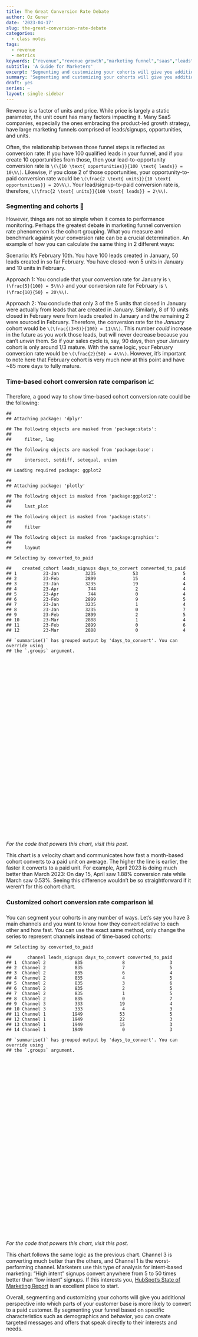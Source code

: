 ```yaml
---
title: The Great Conversion Rate Debate 
author: Oz Guner
date: '2023-04-17'
slug: the-great-conversion-rate-debate
categories:
  - class notes
tags:
  - revenue
  - metrics
keywords: ["revenue","revenue growth","marketing funnel","saas","leads","conversion rate","cohort analysis","benchmarking","sales cycle","segmentation","demographics","behavior","funnel conversion rate","what is a good conversion rate", "what is the conversion rate for saas funnel", "what is a good b2b saas conversion rate","what is a typical saas marketing funnel"]
subtitle: 'A Guide for Marketers'
excerpt: 'Segmenting and customizing your cohorts will give you additional perspective into which parts of your customer base is more likely to convert to a paid customer. By segmenting your funnel based on specific characteristics such as demographics and behavior, you can create targeted messages and offers that speak directly to their interests and needs.'
summary: 'Segmenting and customizing your cohorts will give you additional perspective into which parts of your customer base is more likely to convert to a paid customer. By segmenting your funnel based on specific characteristics such as demographics and behavior, you can create targeted messages and offers that speak directly to their interests and needs.'
draft: yes
series: ~
layout: single-sidebar
---
```


<script src="{{< blogdown/postref >}}index_files/htmlwidgets/htmlwidgets.js"></script>
<script src="{{< blogdown/postref >}}index_files/plotly-binding/plotly.js"></script>
<script src="{{< blogdown/postref >}}index_files/typedarray/typedarray.min.js"></script>
<script src="{{< blogdown/postref >}}index_files/jquery/jquery.min.js"></script>
<link href="{{< blogdown/postref >}}index_files/crosstalk/css/crosstalk.min.css" rel="stylesheet" />
<script src="{{< blogdown/postref >}}index_files/crosstalk/js/crosstalk.min.js"></script>
<link href="{{< blogdown/postref >}}index_files/plotly-htmlwidgets-css/plotly-htmlwidgets.css" rel="stylesheet" />
<script src="{{< blogdown/postref >}}index_files/plotly-main/plotly-latest.min.js"></script>
<script src="{{< blogdown/postref >}}index_files/htmlwidgets/htmlwidgets.js"></script>
<script src="{{< blogdown/postref >}}index_files/plotly-binding/plotly.js"></script>
<script src="{{< blogdown/postref >}}index_files/typedarray/typedarray.min.js"></script>
<script src="{{< blogdown/postref >}}index_files/jquery/jquery.min.js"></script>
<link href="{{< blogdown/postref >}}index_files/crosstalk/css/crosstalk.min.css" rel="stylesheet" />
<script src="{{< blogdown/postref >}}index_files/crosstalk/js/crosstalk.min.js"></script>
<link href="{{< blogdown/postref >}}index_files/plotly-htmlwidgets-css/plotly-htmlwidgets.css" rel="stylesheet" />
<script src="{{< blogdown/postref >}}index_files/plotly-main/plotly-latest.min.js"></script>

Revenue is a factor of units and price. While price is largely a static parameter, the unit count has many factors impacting it. Many SaaS companies, especially the ones embracing the product-led growth strategy, have large marketing funnels comprised of leads/signups, opportunities, and units.

Often, the relationship between those funnel steps is reflected as conversion rate: If you have 100 qualified leads in your funnel, and if you create 10 opportunities from those, then your lead-to-opportunity conversion rate is `\(\{10 \text{ opportunities}}{100 \text{ leads}} = 10\%\)`. Likewise, if you close 2 of those opportunities, your opportunity-to-paid conversion rate would be `\(\frac{2 \text{ units}}{10 \text{ opportunities}} = 20\%\)`. Your lead/signup-to-paid conversion rate is, therefore, `\(\frac{2 \text{ units}}{100 \text{ leads}} = 2\%\)`.

### Segmenting and cohorts 👥

However, things are not so simple when it comes to performance monitoring. Perhaps the greatest debate in marketing funnel conversion rate phenomenon is the cohort grouping. What you measure and benchmark against your conversion rate can be a crucial determination. An example of how you can calculate the same thing in 2 different ways:

Scenario: It’s February 10th. You have 100 leads created in January, 50 leads created in so far February. You have closed-won 5 units in January and 10 units in February.

Approach 1: You conclude that your conversion rate for January is `\(\frac{5}{100} = 5\%\)` and your conversion rate for February is `\(\frac{10}{50} = 20\%\)`.

Approach 2: You conclude that only 3 of the 5 units that closed in January were actually from leads that are created in January. Similarly, 8 of 10 units closed in February were from leads created in January and the remaining 2 were sourced in February. Therefore, the conversion rate for the *January* cohort would be `\(\frac{(3+8)}{100} = 11\%\)`. This number *could* increase in the future as you work those leads, but will never decrease because you can’t *unwin* them. So if your sales cycle is, say, 90 days, then your January cohort is only around 1/3 mature. With the same logic, your February conversion rate would be `\(\frac{2}{50} = 4\%\)`. However, it’s important to note here that February cohort is very much new at this point and have \~85 more days to fully mature.

### Time-based cohort conversion rate comparison 📈

Therefore, a good way to show time-based cohort conversion rate could be the following:

    ## 
    ## Attaching package: 'dplyr'

    ## The following objects are masked from 'package:stats':
    ## 
    ##     filter, lag

    ## The following objects are masked from 'package:base':
    ## 
    ##     intersect, setdiff, setequal, union

    ## Loading required package: ggplot2

    ## 
    ## Attaching package: 'plotly'

    ## The following object is masked from 'package:ggplot2':
    ## 
    ##     last_plot

    ## The following object is masked from 'package:stats':
    ## 
    ##     filter

    ## The following object is masked from 'package:graphics':
    ## 
    ##     layout

    ## Selecting by converted_to_paid

    ##    created_cohort leads_signups days_to_convert converted_to_paid
    ## 1          23-Jan          3235              53                 5
    ## 2          23-Feb          2899              15                 4
    ## 3          23-Jan          3235              19                 4
    ## 4          23-Apr           744               2                 4
    ## 5          23-Apr           744               0                 4
    ## 6          23-Feb          2899               9                 5
    ## 7          23-Jan          3235               1                 4
    ## 8          23-Jan          3235               0                 7
    ## 9          23-Feb          2899               2                 5
    ## 10         23-Mar          2888               1                 4
    ## 11         23-Feb          2899               0                 6
    ## 12         23-Mar          2888               0                 4

    ## `summarise()` has grouped output by 'days_to_convert'. You can override using
    ## the `.groups` argument.

<div class="plotly html-widget html-fill-item-overflow-hidden html-fill-item" id="htmlwidget-1" style="width:672px;height:480px;"></div>
<script type="application/json" data-for="htmlwidget-1">{"x":{"visdat":{"819012d85594":["function () ","plotlyVisDat"]},"cur_data":"819012d85594","attrs":{"819012d85594":{"x":{},"y":{},"mode":"lines","showlegend":true,"hovertemplate":"On day %{x} of creation, the average conversion rate was %{y:.2%}.","color":{},"alpha_stroke":1,"sizes":[10,100],"spans":[1,20],"type":"scatter"}},"layout":{"margin":{"b":50,"l":50,"t":50,"r":50},"title":"Conversion Rate by Days to Convert and Created Cohort","xaxis":{"domain":[0,1],"automargin":true,"title":"Days to Convert","showgrid":false},"yaxis":{"domain":[0,1],"automargin":true,"title":"Running Total Conversion Rate","tickformat":".2%","showgrid":false},"legend":{"x":0.05,"y":1,"tracegroupgap":0,"traceorder":"grouped"},"hovermode":"x","colorway":["#E7298A","#66A61E","#E6AB02","#713122"],"annotations":[{"text":"1.88%","x":14,"y":0.0188172043010753,"showarrow":false,"xshift":10,"yshift":10},{"text":"2.1%","x":75,"y":0.0210417385305278,"showarrow":false,"xshift":10,"yshift":10},{"text":"2.41%","x":106,"y":0.0241112828438949,"showarrow":false,"xshift":10,"yshift":10},{"text":"0.83%","x":25,"y":0.00831024930747922,"showarrow":false,"xshift":10,"yshift":10}],"showlegend":true},"source":"A","config":{"modeBarButtonsToAdd":["hoverclosest","hovercompare"],"showSendToCloud":false},"data":[{"x":[2,3,5,6,10,11,12,14],"y":[0.00537634408602151,0.00806451612903226,0.00940860215053763,0.010752688172043,0.0134408602150538,0.0147849462365591,0.0174731182795699,0.0188172043010753],"mode":"lines","showlegend":true,"hovertemplate":["On day %{x} of creation, the average conversion rate was %{y:.2%}.","On day %{x} of creation, the average conversion rate was %{y:.2%}.","On day %{x} of creation, the average conversion rate was %{y:.2%}.","On day %{x} of creation, the average conversion rate was %{y:.2%}.","On day %{x} of creation, the average conversion rate was %{y:.2%}.","On day %{x} of creation, the average conversion rate was %{y:.2%}.","On day %{x} of creation, the average conversion rate was %{y:.2%}.","On day %{x} of creation, the average conversion rate was %{y:.2%}."],"type":"scatter","name":"23-Apr","marker":{"color":"rgba(102,194,165,1)","line":{"color":"rgba(102,194,165,1)"}},"textfont":{"color":"rgba(102,194,165,1)"},"error_y":{"color":"rgba(102,194,165,1)"},"error_x":{"color":"rgba(102,194,165,1)"},"line":{"color":"rgba(102,194,165,1)"},"xaxis":"x","yaxis":"y","frame":null},{"x":[2,3,6,7,9,10,11,12,13,15,16,17,19,21,22,23,24,25,26,27,28,29,31,32,33,34,35,36,38,41,45,60,75],"y":[0.0017247326664367,0.00241462573301138,0.00310451879958606,0.00413935839944809,0.00586409106588479,0.00689893066574681,0.00758882373232149,0.00827871679889617,0.00896860986547085,0.0103483959986202,0.0106933425319076,0.0110382890651949,0.0113832355984822,0.0120731286650569,0.0127630217316316,0.0134529147982063,0.0137978613314936,0.0144877543980683,0.0148327009313556,0.015177647464643,0.016212487064505,0.0169023801310797,0.0175922731976544,0.0179372197309417,0.018282166264229,0.0186271127975164,0.0189720593308037,0.0193170058640911,0.0196619523973784,0.0200068989306657,0.0203518454639531,0.0206967919972404,0.0210417385305278],"mode":"lines","showlegend":true,"hovertemplate":["On day %{x} of creation, the average conversion rate was %{y:.2%}.","On day %{x} of creation, the average conversion rate was %{y:.2%}.","On day %{x} of creation, the average conversion rate was %{y:.2%}.","On day %{x} of creation, the average conversion rate was %{y:.2%}.","On day %{x} of creation, the average conversion rate was %{y:.2%}.","On day %{x} of creation, the average conversion rate was %{y:.2%}.","On day %{x} of creation, the average conversion rate was %{y:.2%}.","On day %{x} of creation, the average conversion rate was %{y:.2%}.","On day %{x} of creation, the average conversion rate was %{y:.2%}.","On day %{x} of creation, the average conversion rate was %{y:.2%}.","On day %{x} of creation, the average conversion rate was %{y:.2%}.","On day %{x} of creation, the average conversion rate was %{y:.2%}.","On day %{x} of creation, the average conversion rate was %{y:.2%}.","On day %{x} of creation, the average conversion rate was %{y:.2%}.","On day %{x} of creation, the average conversion rate was %{y:.2%}.","On day %{x} of creation, the average conversion rate was %{y:.2%}.","On day %{x} of creation, the average conversion rate was %{y:.2%}.","On day %{x} of creation, the average conversion rate was %{y:.2%}.","On day %{x} of creation, the average conversion rate was %{y:.2%}.","On day %{x} of creation, the average conversion rate was %{y:.2%}.","On day %{x} of creation, the average conversion rate was %{y:.2%}.","On day %{x} of creation, the average conversion rate was %{y:.2%}.","On day %{x} of creation, the average conversion rate was %{y:.2%}.","On day %{x} of creation, the average conversion rate was %{y:.2%}.","On day %{x} of creation, the average conversion rate was %{y:.2%}.","On day %{x} of creation, the average conversion rate was %{y:.2%}.","On day %{x} of creation, the average conversion rate was %{y:.2%}.","On day %{x} of creation, the average conversion rate was %{y:.2%}.","On day %{x} of creation, the average conversion rate was %{y:.2%}.","On day %{x} of creation, the average conversion rate was %{y:.2%}.","On day %{x} of creation, the average conversion rate was %{y:.2%}.","On day %{x} of creation, the average conversion rate was %{y:.2%}.","On day %{x} of creation, the average conversion rate was %{y:.2%}."],"type":"scatter","name":"23-Feb","marker":{"color":"rgba(252,141,98,1)","line":{"color":"rgba(252,141,98,1)"}},"textfont":{"color":"rgba(252,141,98,1)"},"error_y":{"color":"rgba(252,141,98,1)"},"error_x":{"color":"rgba(252,141,98,1)"},"line":{"color":"rgba(252,141,98,1)"},"xaxis":"x","yaxis":"y","frame":null},{"x":[1,2,4,5,7,8,9,11,12,13,14,15,16,17,18,19,20,21,22,23,24,25,26,27,28,29,30,31,32,33,34,41,42,47,48,49,52,53,54,57,60,61,63,69,70,71,73,75,77,88,97,103,106],"y":[0.00123647604327666,0.00216383307573416,0.00278207109737249,0.00340030911901082,0.00401854714064915,0.00432766615146832,0.00494590417310665,0.00587326120556414,0.00649149922720247,0.0071097372488408,0.00772797527047913,0.00834621329211747,0.0089644513137558,0.00989180834621329,0.0105100463678516,0.0112828438948995,0.0115919629057187,0.0119010819165379,0.0125193199381762,0.0128284389489954,0.0131375579598145,0.0134466769706337,0.0137557959814529,0.014064914992272,0.0146831530139104,0.0149922720247295,0.0153013910355487,0.0156105100463679,0.015919629057187,0.0162287480680062,0.0165378670788253,0.0168469860896445,0.0171561051004637,0.0174652241112828,0.017774343122102,0.0180834621329212,0.0183925811437403,0.0194744976816074,0.0197836166924266,0.0200927357032458,0.0204018547140649,0.0207109737248841,0.0210200927357032,0.0213292117465224,0.0216383307573416,0.0219474497681607,0.0222565687789799,0.0225656877897991,0.0228748068006182,0.0231839258114374,0.0234930448222566,0.0238021638330757,0.0241112828438949],"mode":"lines","showlegend":true,"hovertemplate":["On day %{x} of creation, the average conversion rate was %{y:.2%}.","On day %{x} of creation, the average conversion rate was %{y:.2%}.","On day %{x} of creation, the average conversion rate was %{y:.2%}.","On day %{x} of creation, the average conversion rate was %{y:.2%}.","On day %{x} of creation, the average conversion rate was %{y:.2%}.","On day %{x} of creation, the average conversion rate was %{y:.2%}.","On day %{x} of creation, the average conversion rate was %{y:.2%}.","On day %{x} of creation, the average conversion rate was %{y:.2%}.","On day %{x} of creation, the average conversion rate was %{y:.2%}.","On day %{x} of creation, the average conversion rate was %{y:.2%}.","On day %{x} of creation, the average conversion rate was %{y:.2%}.","On day %{x} of creation, the average conversion rate was %{y:.2%}.","On day %{x} of creation, the average conversion rate was %{y:.2%}.","On day %{x} of creation, the average conversion rate was %{y:.2%}.","On day %{x} of creation, the average conversion rate was %{y:.2%}.","On day %{x} of creation, the average conversion rate was %{y:.2%}.","On day %{x} of creation, the average conversion rate was %{y:.2%}.","On day %{x} of creation, the average conversion rate was %{y:.2%}.","On day %{x} of creation, the average conversion rate was %{y:.2%}.","On day %{x} of creation, the average conversion rate was %{y:.2%}.","On day %{x} of creation, the average conversion rate was %{y:.2%}.","On day %{x} of creation, the average conversion rate was %{y:.2%}.","On day %{x} of creation, the average conversion rate was %{y:.2%}.","On day %{x} of creation, the average conversion rate was %{y:.2%}.","On day %{x} of creation, the average conversion rate was %{y:.2%}.","On day %{x} of creation, the average conversion rate was %{y:.2%}.","On day %{x} of creation, the average conversion rate was %{y:.2%}.","On day %{x} of creation, the average conversion rate was %{y:.2%}.","On day %{x} of creation, the average conversion rate was %{y:.2%}.","On day %{x} of creation, the average conversion rate was %{y:.2%}.","On day %{x} of creation, the average conversion rate was %{y:.2%}.","On day %{x} of creation, the average conversion rate was %{y:.2%}.","On day %{x} of creation, the average conversion rate was %{y:.2%}.","On day %{x} of creation, the average conversion rate was %{y:.2%}.","On day %{x} of creation, the average conversion rate was %{y:.2%}.","On day %{x} of creation, the average conversion rate was %{y:.2%}.","On day %{x} of creation, the average conversion rate was %{y:.2%}.","On day %{x} of creation, the average conversion rate was %{y:.2%}.","On day %{x} of creation, the average conversion rate was %{y:.2%}.","On day %{x} of creation, the average conversion rate was %{y:.2%}.","On day %{x} of creation, the average conversion rate was %{y:.2%}.","On day %{x} of creation, the average conversion rate was %{y:.2%}.","On day %{x} of creation, the average conversion rate was %{y:.2%}.","On day %{x} of creation, the average conversion rate was %{y:.2%}.","On day %{x} of creation, the average conversion rate was %{y:.2%}.","On day %{x} of creation, the average conversion rate was %{y:.2%}.","On day %{x} of creation, the average conversion rate was %{y:.2%}.","On day %{x} of creation, the average conversion rate was %{y:.2%}.","On day %{x} of creation, the average conversion rate was %{y:.2%}.","On day %{x} of creation, the average conversion rate was %{y:.2%}.","On day %{x} of creation, the average conversion rate was %{y:.2%}.","On day %{x} of creation, the average conversion rate was %{y:.2%}.","On day %{x} of creation, the average conversion rate was %{y:.2%}."],"type":"scatter","name":"23-Jan","marker":{"color":"rgba(141,160,203,1)","line":{"color":"rgba(141,160,203,1)"}},"textfont":{"color":"rgba(141,160,203,1)"},"error_y":{"color":"rgba(141,160,203,1)"},"error_x":{"color":"rgba(141,160,203,1)"},"line":{"color":"rgba(141,160,203,1)"},"xaxis":"x","yaxis":"y","frame":null},{"x":[1,2,3,7,12,13,15,16,17,22,23,24,25],"y":[0.00138504155124654,0.00242382271468144,0.00311634349030471,0.00346260387811634,0.00415512465373961,0.00450138504155125,0.00519390581717452,0.00554016620498615,0.00623268698060942,0.00657894736842105,0.00727146814404432,0.00796398891966759,0.00831024930747922],"mode":"lines","showlegend":true,"hovertemplate":["On day %{x} of creation, the average conversion rate was %{y:.2%}.","On day %{x} of creation, the average conversion rate was %{y:.2%}.","On day %{x} of creation, the average conversion rate was %{y:.2%}.","On day %{x} of creation, the average conversion rate was %{y:.2%}.","On day %{x} of creation, the average conversion rate was %{y:.2%}.","On day %{x} of creation, the average conversion rate was %{y:.2%}.","On day %{x} of creation, the average conversion rate was %{y:.2%}.","On day %{x} of creation, the average conversion rate was %{y:.2%}.","On day %{x} of creation, the average conversion rate was %{y:.2%}.","On day %{x} of creation, the average conversion rate was %{y:.2%}.","On day %{x} of creation, the average conversion rate was %{y:.2%}.","On day %{x} of creation, the average conversion rate was %{y:.2%}.","On day %{x} of creation, the average conversion rate was %{y:.2%}."],"type":"scatter","name":"23-Mar","marker":{"color":"rgba(231,138,195,1)","line":{"color":"rgba(231,138,195,1)"}},"textfont":{"color":"rgba(231,138,195,1)"},"error_y":{"color":"rgba(231,138,195,1)"},"error_x":{"color":"rgba(231,138,195,1)"},"line":{"color":"rgba(231,138,195,1)"},"xaxis":"x","yaxis":"y","frame":null}],"highlight":{"on":"plotly_click","persistent":false,"dynamic":false,"selectize":false,"opacityDim":0.2,"selected":{"opacity":1},"debounce":0},"shinyEvents":["plotly_hover","plotly_click","plotly_selected","plotly_relayout","plotly_brushed","plotly_brushing","plotly_clickannotation","plotly_doubleclick","plotly_deselect","plotly_afterplot","plotly_sunburstclick"],"base_url":"https://plot.ly"},"evals":[],"jsHooks":[]}</script>

*For the code that powers this chart, visit this post.*

This chart is a velocity chart and communicates how fast a month-based cohort converts to a paid unit on average. The higher the line is earlier, the faster it converts to a paid unit. For example, April 2023 is doing much better than March 2023: On day 15, April saw 1.88% conversion rate while March saw 0.53%. Seeing this difference wouldn’t be so straightforward if it weren’t for this cohort chart.

### Customized cohort conversion rate comparison 📊

You can segment your cohorts in any number of ways. Let’s say you have 3 main channels and you want to know how they convert relative to each other and how fast. You can use the exact same method, only change the series to represent channels instead of time-based cohorts:

    ## Selecting by converted_to_paid

    ##      channel leads_signups days_to_convert converted_to_paid
    ## 1  Channel 2           835               8                 3
    ## 2  Channel 2           835               7                 5
    ## 3  Channel 2           835               6                 4
    ## 4  Channel 2           835               4                 5
    ## 5  Channel 2           835               3                 6
    ## 6  Channel 2           835               2                 5
    ## 7  Channel 2           835               1                 5
    ## 8  Channel 2           835               0                 7
    ## 9  Channel 3           333              19                 4
    ## 10 Channel 3           333               4                 3
    ## 11 Channel 1          1949              53                 5
    ## 12 Channel 1          1949              22                 3
    ## 13 Channel 1          1949              15                 3
    ## 14 Channel 1          1949               0                 3

    ## `summarise()` has grouped output by 'days_to_convert'. You can override using
    ## the `.groups` argument.

<div class="plotly html-widget html-fill-item-overflow-hidden html-fill-item" id="htmlwidget-2" style="width:672px;height:480px;"></div>
<script type="application/json" data-for="htmlwidget-2">{"x":{"visdat":{"81906af3432d":["function () ","plotlyVisDat"]},"cur_data":"81906af3432d","attrs":{"81906af3432d":{"x":{},"y":{},"mode":"lines","showlegend":true,"hovertemplate":"On day %{x} of creation, the average conversion rate was %{y:.2%}.","color":{},"alpha_stroke":1,"sizes":[10,100],"spans":[1,20],"type":"scatter"}},"layout":{"margin":{"b":50,"l":50,"t":50,"r":50},"title":"Conversion Rate by Days to Convert and Channel","xaxis":{"domain":[0,1],"automargin":true,"title":"Days to Convert","showgrid":false},"yaxis":{"domain":[0,1],"automargin":true,"title":"Running Total Conversion Rate","tickformat":".2%","showgrid":false},"legend":{"x":0.05,"y":1,"tracegroupgap":0,"traceorder":"grouped"},"hovermode":"x","colorway":["#E7298A","#66A61E","#E6AB02","#713122"],"annotations":[{"text":"1.77%","x":77,"y":0.0177013853258081,"showarrow":false,"xshift":10,"yshift":10},{"text":"7.54%","x":73,"y":0.0754491017964072,"showarrow":false,"xshift":10,"yshift":10},{"text":"16.82%","x":73,"y":0.168168168168168,"showarrow":false,"xshift":10,"yshift":10}],"showlegend":true},"source":"A","config":{"modeBarButtonsToAdd":["hoverclosest","hovercompare"],"showSendToCloud":false},"data":[{"x":[3,6,9,11,15,22,23,24,27,30,31,34,47,52,53,57,60,63,69,71,77],"y":[0.00102616726526424,0.00205233453052848,0.00307850179579271,0.00410466906105695,0.00564391995895331,0.00667008722421755,0.00769625448948179,0.00846587993842996,0.0094920472036942,0.0100051308363263,0.0105182144689584,0.0110312981015906,0.0115443817342227,0.0120574653668548,0.0146228835300154,0.0151359671626475,0.0156490507952796,0.0161621344279117,0.0166752180605439,0.017188301693176,0.0177013853258081],"mode":"lines","showlegend":true,"hovertemplate":["On day %{x} of creation, the average conversion rate was %{y:.2%}.","On day %{x} of creation, the average conversion rate was %{y:.2%}.","On day %{x} of creation, the average conversion rate was %{y:.2%}.","On day %{x} of creation, the average conversion rate was %{y:.2%}.","On day %{x} of creation, the average conversion rate was %{y:.2%}.","On day %{x} of creation, the average conversion rate was %{y:.2%}.","On day %{x} of creation, the average conversion rate was %{y:.2%}.","On day %{x} of creation, the average conversion rate was %{y:.2%}.","On day %{x} of creation, the average conversion rate was %{y:.2%}.","On day %{x} of creation, the average conversion rate was %{y:.2%}.","On day %{x} of creation, the average conversion rate was %{y:.2%}.","On day %{x} of creation, the average conversion rate was %{y:.2%}.","On day %{x} of creation, the average conversion rate was %{y:.2%}.","On day %{x} of creation, the average conversion rate was %{y:.2%}.","On day %{x} of creation, the average conversion rate was %{y:.2%}.","On day %{x} of creation, the average conversion rate was %{y:.2%}.","On day %{x} of creation, the average conversion rate was %{y:.2%}.","On day %{x} of creation, the average conversion rate was %{y:.2%}.","On day %{x} of creation, the average conversion rate was %{y:.2%}.","On day %{x} of creation, the average conversion rate was %{y:.2%}.","On day %{x} of creation, the average conversion rate was %{y:.2%}."],"type":"scatter","name":"Channel 1","marker":{"color":"rgba(102,194,165,1)","line":{"color":"rgba(102,194,165,1)"}},"textfont":{"color":"rgba(102,194,165,1)"},"error_y":{"color":"rgba(102,194,165,1)"},"error_x":{"color":"rgba(102,194,165,1)"},"line":{"color":"rgba(102,194,165,1)"},"xaxis":"x","yaxis":"y","frame":null},{"x":[1,2,3,4,6,7,8,9,10,11,13,14,15,16,17,19,20,22,24,25,27,28,29,30,32,34,36,41,48,69,70,73],"y":[0.00598802395209581,0.0119760479041916,0.0191616766467066,0.0251497005988024,0.029940119760479,0.0359281437125748,0.0395209580838323,0.0407185628742515,0.0431137724550898,0.0455089820359281,0.0467065868263473,0.0491017964071856,0.0502994011976048,0.051497005988024,0.0538922155688623,0.0550898203592814,0.0574850299401198,0.0586826347305389,0.0598802395209581,0.0610778443113772,0.0622754491017964,0.0634730538922156,0.0646706586826347,0.0658682634730539,0.067065868263473,0.0682634730538922,0.0694610778443114,0.0706586826347305,0.0718562874251497,0.0730538922155689,0.074251497005988,0.0754491017964072],"mode":"lines","showlegend":true,"hovertemplate":["On day %{x} of creation, the average conversion rate was %{y:.2%}.","On day %{x} of creation, the average conversion rate was %{y:.2%}.","On day %{x} of creation, the average conversion rate was %{y:.2%}.","On day %{x} of creation, the average conversion rate was %{y:.2%}.","On day %{x} of creation, the average conversion rate was %{y:.2%}.","On day %{x} of creation, the average conversion rate was %{y:.2%}.","On day %{x} of creation, the average conversion rate was %{y:.2%}.","On day %{x} of creation, the average conversion rate was %{y:.2%}.","On day %{x} of creation, the average conversion rate was %{y:.2%}.","On day %{x} of creation, the average conversion rate was %{y:.2%}.","On day %{x} of creation, the average conversion rate was %{y:.2%}.","On day %{x} of creation, the average conversion rate was %{y:.2%}.","On day %{x} of creation, the average conversion rate was %{y:.2%}.","On day %{x} of creation, the average conversion rate was %{y:.2%}.","On day %{x} of creation, the average conversion rate was %{y:.2%}.","On day %{x} of creation, the average conversion rate was %{y:.2%}.","On day %{x} of creation, the average conversion rate was %{y:.2%}.","On day %{x} of creation, the average conversion rate was %{y:.2%}.","On day %{x} of creation, the average conversion rate was %{y:.2%}.","On day %{x} of creation, the average conversion rate was %{y:.2%}.","On day %{x} of creation, the average conversion rate was %{y:.2%}.","On day %{x} of creation, the average conversion rate was %{y:.2%}.","On day %{x} of creation, the average conversion rate was %{y:.2%}.","On day %{x} of creation, the average conversion rate was %{y:.2%}.","On day %{x} of creation, the average conversion rate was %{y:.2%}.","On day %{x} of creation, the average conversion rate was %{y:.2%}.","On day %{x} of creation, the average conversion rate was %{y:.2%}.","On day %{x} of creation, the average conversion rate was %{y:.2%}.","On day %{x} of creation, the average conversion rate was %{y:.2%}.","On day %{x} of creation, the average conversion rate was %{y:.2%}.","On day %{x} of creation, the average conversion rate was %{y:.2%}.","On day %{x} of creation, the average conversion rate was %{y:.2%}."],"type":"scatter","name":"Channel 2","marker":{"color":"rgba(252,141,98,1)","line":{"color":"rgba(252,141,98,1)"}},"textfont":{"color":"rgba(252,141,98,1)"},"error_y":{"color":"rgba(252,141,98,1)"},"error_x":{"color":"rgba(252,141,98,1)"},"line":{"color":"rgba(252,141,98,1)"},"xaxis":"x","yaxis":"y","frame":null},{"x":[2,3,4,5,6,7,8,9,10,11,12,13,14,15,16,17,18,19,20,21,22,23,24,25,26,27,28,29,30,31,34,37,39,41,42,44,47,49,50,53,54,57,61,73],"y":[0.003003003003003,0.00600600600600601,0.015015015015015,0.018018018018018,0.024024024024024,0.027027027027027,0.03003003003003,0.036036036036036,0.039039039039039,0.042042042042042,0.045045045045045,0.048048048048048,0.0510510510510511,0.0540540540540541,0.0570570570570571,0.0600600600600601,0.0660660660660661,0.0780780780780781,0.0810810810810811,0.0840840840840841,0.0870870870870871,0.0900900900900901,0.0930930930930931,0.0990990990990991,0.102102102102102,0.108108108108108,0.111111111111111,0.114114114114114,0.117117117117117,0.12012012012012,0.126126126126126,0.129129129129129,0.132132132132132,0.135135135135135,0.138138138138138,0.141141141141141,0.144144144144144,0.147147147147147,0.15015015015015,0.156156156156156,0.159159159159159,0.162162162162162,0.165165165165165,0.168168168168168],"mode":"lines","showlegend":true,"hovertemplate":["On day %{x} of creation, the average conversion rate was %{y:.2%}.","On day %{x} of creation, the average conversion rate was %{y:.2%}.","On day %{x} of creation, the average conversion rate was %{y:.2%}.","On day %{x} of creation, the average conversion rate was %{y:.2%}.","On day %{x} of creation, the average conversion rate was %{y:.2%}.","On day %{x} of creation, the average conversion rate was %{y:.2%}.","On day %{x} of creation, the average conversion rate was %{y:.2%}.","On day %{x} of creation, the average conversion rate was %{y:.2%}.","On day %{x} of creation, the average conversion rate was %{y:.2%}.","On day %{x} of creation, the average conversion rate was %{y:.2%}.","On day %{x} of creation, the average conversion rate was %{y:.2%}.","On day %{x} of creation, the average conversion rate was %{y:.2%}.","On day %{x} of creation, the average conversion rate was %{y:.2%}.","On day %{x} of creation, the average conversion rate was %{y:.2%}.","On day %{x} of creation, the average conversion rate was %{y:.2%}.","On day %{x} of creation, the average conversion rate was %{y:.2%}.","On day %{x} of creation, the average conversion rate was %{y:.2%}.","On day %{x} of creation, the average conversion rate was %{y:.2%}.","On day %{x} of creation, the average conversion rate was %{y:.2%}.","On day %{x} of creation, the average conversion rate was %{y:.2%}.","On day %{x} of creation, the average conversion rate was %{y:.2%}.","On day %{x} of creation, the average conversion rate was %{y:.2%}.","On day %{x} of creation, the average conversion rate was %{y:.2%}.","On day %{x} of creation, the average conversion rate was %{y:.2%}.","On day %{x} of creation, the average conversion rate was %{y:.2%}.","On day %{x} of creation, the average conversion rate was %{y:.2%}.","On day %{x} of creation, the average conversion rate was %{y:.2%}.","On day %{x} of creation, the average conversion rate was %{y:.2%}.","On day %{x} of creation, the average conversion rate was %{y:.2%}.","On day %{x} of creation, the average conversion rate was %{y:.2%}.","On day %{x} of creation, the average conversion rate was %{y:.2%}.","On day %{x} of creation, the average conversion rate was %{y:.2%}.","On day %{x} of creation, the average conversion rate was %{y:.2%}.","On day %{x} of creation, the average conversion rate was %{y:.2%}.","On day %{x} of creation, the average conversion rate was %{y:.2%}.","On day %{x} of creation, the average conversion rate was %{y:.2%}.","On day %{x} of creation, the average conversion rate was %{y:.2%}.","On day %{x} of creation, the average conversion rate was %{y:.2%}.","On day %{x} of creation, the average conversion rate was %{y:.2%}.","On day %{x} of creation, the average conversion rate was %{y:.2%}.","On day %{x} of creation, the average conversion rate was %{y:.2%}.","On day %{x} of creation, the average conversion rate was %{y:.2%}.","On day %{x} of creation, the average conversion rate was %{y:.2%}.","On day %{x} of creation, the average conversion rate was %{y:.2%}."],"type":"scatter","name":"Channel 3","marker":{"color":"rgba(141,160,203,1)","line":{"color":"rgba(141,160,203,1)"}},"textfont":{"color":"rgba(141,160,203,1)"},"error_y":{"color":"rgba(141,160,203,1)"},"error_x":{"color":"rgba(141,160,203,1)"},"line":{"color":"rgba(141,160,203,1)"},"xaxis":"x","yaxis":"y","frame":null}],"highlight":{"on":"plotly_click","persistent":false,"dynamic":false,"selectize":false,"opacityDim":0.2,"selected":{"opacity":1},"debounce":0},"shinyEvents":["plotly_hover","plotly_click","plotly_selected","plotly_relayout","plotly_brushed","plotly_brushing","plotly_clickannotation","plotly_doubleclick","plotly_deselect","plotly_afterplot","plotly_sunburstclick"],"base_url":"https://plot.ly"},"evals":[],"jsHooks":[]}</script>

*For the code that powers this chart, visit this post.*

This chart follows the same logic as the previous chart. Channel 3 is converting much better than the others, and Channel 1 is the worst-performing channel. Marketers use this type of analysis for intent-based marketing: “High intent” signups convert anywhere from 5 to 50 times better than “low intent” signups. If this interests you, [HubSpot’s State of Marketing Report](https://www.hubspot.com/marketing-statistics) is an excellent place to start.

Overall, segmenting and customizing your cohorts will give you additional perspective into which parts of your customer base is more likely to convert to a paid customer. By segmenting your funnel based on specific characteristics such as demographics and behavior, you can create targeted messages and offers that speak directly to their interests and needs.
